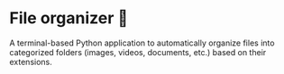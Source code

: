 # File organizer 📂

A terminal-based Python application to automatically organize files into categorized folders (images, videos, documents, etc.) based on their extensions.
